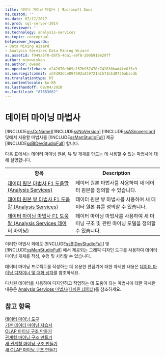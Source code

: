 ```yaml
---
title: 데이터 마이닝 마법사 | Microsoft Docs
ms.custom: ''
ms.date: 07/17/2017
ms.prod: sql-server-2014
ms.reviewer: ''
ms.technology: analysis-services
ms.topic: conceptual
helpviewer_keywords:
- Data Mining Wizard
- Analysis Services Data Mining Wizard
ms.assetid: f949a5f0-d8f5-4da1-a9f8-200b918e29ff
author: minewiskan
ms.author: owend
ms.openlocfilehash: d242070e069e157b957470c742630bad4fe815c9
ms.sourcegitcommit: ad4d92dce894592a259721a1571b1d8736abacdb
ms.translationtype: MT
ms.contentlocale: ko-KR
ms.lasthandoff: 08/04/2020
ms.locfileid: "87653062"
---
```

# <a name="data-mining-wizards"></a>데이터 마이닝 마법사
  [!INCLUDE[msCoName](../includes/msconame-md.md)][!INCLUDE[ssNoVersion](../includes/ssnoversion-md.md)] [!INCLUDE[ssASnoversion](../includes/ssasnoversion-md.md)] 및에서 사용할 마법사를 [!INCLUDE[ssManStudioFull](../includes/ssmanstudiofull-md.md)] 제공 [!INCLUDE[ssBIDevStudioFull](../includes/ssbidevstudiofull-md.md)] 합니다.  
  
 다음 표에서는 데이터 마이닝 원본, 뷰 및 개체를 만드는 데 사용할 수 있는 마법사에 대해 설명합니다.  
  
|항목|Description|  
|-----------|-----------------|  
|[데이터 원본 마법사 F1 도움말 &#40;Analysis Services&#41;](data-source-wizard-f1-help-analysis-services.md)|데이터 원본 마법사를 사용하여 새 데이터 원본을 정의할 수 있습니다.|  
|[데이터 원본 뷰 마법사 F1 도움말 &#40;Analysis Services&#41;](data-source-view-wizard-f1-help-analysis-services.md)|데이터 원본 뷰 마법사를 사용하여 새 데이터 원본 뷰를 정의할 수 있습니다.|  
|[데이터 마이닝 마법사 F1 도움말 &#40;Analysis Services 데이터 마이닝&#41;](data-mining-wizard-f1-help-analysis-services-data-mining.md)|데이터 마이닝 마법사를 사용하여 새 마이닝 구조 및 관련 마이닝 모델을 정의할 수 있습니다.|  
  
 이러한 마법사 외에도 [!INCLUDE[ssBIDevStudioFull](../includes/ssbidevstudiofull-md.md)] 및 [!INCLUDE[ssManStudioFull](../includes/ssmanstudiofull-md.md)] 에서 제공되는 그래픽 디자인 도구를 사용하여 데이터 마이닝 개체를 작성, 수정 및 처리할 수 있습니다.  
  
 데이터 마이닝 프로젝트를 작성하는 데 유용한 편집기에 대한 자세한 내용은 [데이터 마이닝 디자이너 및 대화 상자](data-mining-designers-and-dialog-boxes.md)를 참조하세요.  
  
 다차원 데이터를 사용하여 디자인하고 작업하는 데 도움이 되는 마법사에 대한 자세한 내용은 [Analysis Services 마법사&#40;다차원 데이터&#41;](analysis-services-wizards-multidimensional-data.md)를 참조하세요.  
  
## <a name="see-also"></a>참고 항목  
 [데이터 마이닝 도구](data-mining/data-mining-tools.md)   
 [기본 데이터 마이닝 자습서](../../2014/tutorials/basic-data-mining-tutorial.md)   
 [OLAP 마이닝 구조 만들기](data-mining/create-an-olap-mining-structure.md)   
 [관계형 마이닝 구조 만들기](data-mining/create-a-relational-mining-structure.md)   
 [새 관계형 마이닝 구조 만들기](data-mining/create-a-new-relational-mining-structure.md)   
 [새 OLAP 마이닝 구조 만들기](data-mining/create-a-new-olap-mining-structure.md)  
  
  
